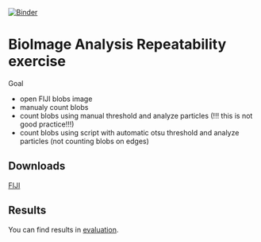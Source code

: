[![Binder](https://mybinder.org/badge_logo.svg)](https://mybinder.org/v2/gh/UCT-Advanced-Image-Analysis/bia-repeatability-exercise.git/main?labpath=evaluation.ipynb)
# BioImage Analysis Repeatability exercise

Goal
 - open FIJI blobs image
 - manualy count blobs
 - count blobs using manual threshold and analyze particles (!!! this is not good practice!!!)
 - count blobs using script with automatic otsu threshold and analyze particles (not counting blobs on edges)

## Downloads
[FIJI](https://imagej.net/software/fiji/downloads)

## Results
You can find results in [evaluation](./evaluation.ipynb).
